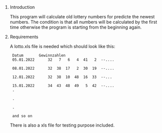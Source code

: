 1. Introduction

    This program will calculate old lottery numbers for predicte the newest numbers.
    The condition is that all numbers will be calculated by the first time otherwise 
    the program is starting from the beginning again.


2. Requirements
     
    A lotto.xls file is needed which should look like this:
  
        Datum	 	Gewinnzahlen						
        05.01.2022		32	 7	 6	 4	41	 2	--....
      
        08.01.2022		32	38	17	 2	30	19	--....
      
        12.01.2022		32	38	10	48	16	33	--...
      
        15.01.2022		34	43	48	49	 5	42	--.... 
        .
      
        .
      
        .
      
        and so on
  
    There is also a xls file for testing purpose included.
